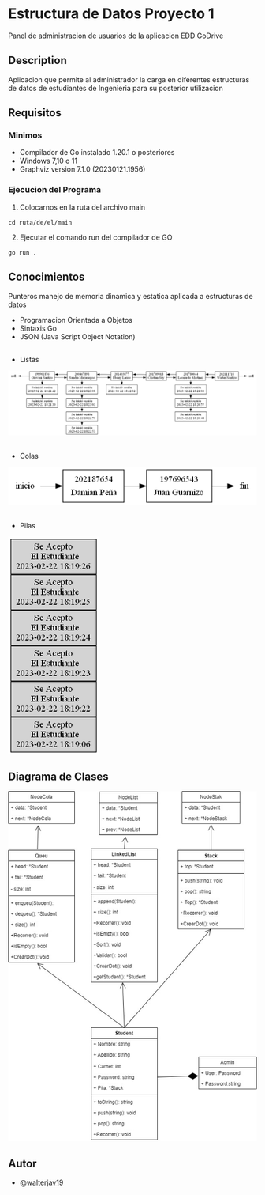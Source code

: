 # Estructura de Datos Proyecto 1 

Panel de administracion de usuarios de la aplicacion
EDD GoDrive

## Description

Aplicacion que permite al administrador la carga
en diferentes estructuras de datos de estudiantes
de Ingenieria para su posterior utilizacion

## Requisitos

### Minimos

* Compilador de Go instalado 1.20.1 o posteriores
* Windows 7,10 o 11
* Graphviz version 7.1.0 (20230121.1956)

### Ejecucion del Programa

1. Colocarnos en la ruta del archivo main

```
cd ruta/de/el/main
```

2. Ejecutar el comando run del compilador de GO
```
go run .
```

## Conocimientos
Punteros manejo de memoria dinamica y estatica
aplicada a estructuras de datos

* Programacion Orientada a Objetos 
* Sintaxis Go
* JSON (Java Script Object Notation)
##
* Listas

![Lista](Reportes/Lista.png)
## 
* Colas

![Cola](Reportes/cola.png)

##
* Pilas

![Pila](Reportes/PilaAdmin.png)

## Diagrama de Clases

![UML](diagrama.jpg)



## Autor

- [@walterjav19](https://www.github.com/walterjav19)